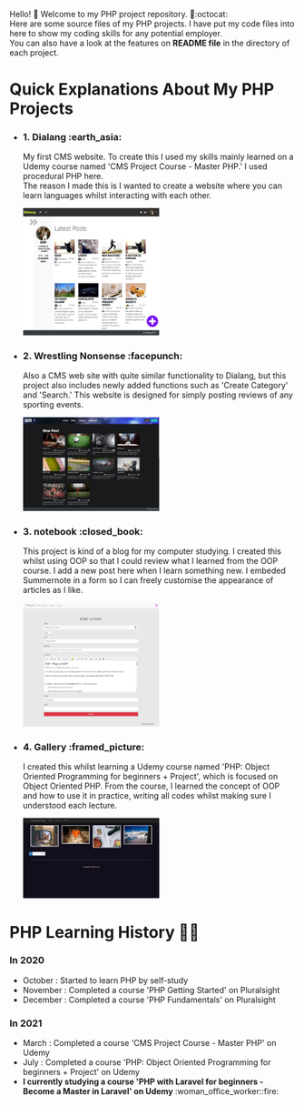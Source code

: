 
Hello! :white_heart:  Welcome to my PHP project repository. :rainbow::octocat:<br>
Here are some source files of my PHP projects. I have put my code files into here to show my coding skills for any potential employer.<br>
You can also have a look at the features on <strong>README file</strong> in the directory of each project.<br>



# Quick Explanations About My PHP Projects

 <ul>
   <li>
      <h3>1. Dialang :earth_asia:</h3>
      <p>My first CMS website. To create this I used my skills mainly learned on a Udemy course named 'CMS Project Course - Master PHP.' I used procedural PHP here. <br>
      The reason I made this is I wanted to create a website where you can learn languages whilst interacting with each other.   </p>
      <a href="Dialang/"><img src="Dialang/demo_screenshots/home_after_login.jpg" style="width: 50%;"></a>
   </li>
 
   <li>
      <h3>2. Wrestling Nonsense :facepunch:</h3>
      <p>Also a CMS web site with quite similar functionality to Dialang, but this project also includes newly added functions such as 'Create Category' and 'Search.' This website is designed for simply posting reviews of any sporting events.  </p>  
      <a href="Wrestling_Nonsense/"><img src="Wrestling_Nonsense/demo_screenphotos/demo_top.jpg" style="width: 50%;"></a>
   </li>
 
 <li>
      <h3>3. notebook :closed_book:</h3>
      <p>This project is kind of a blog for my computer studying. I created this whilst using OOP so that I could review what I learned from the OOP course. I add a new post here when I learn something new. I embeded Summernote in a form so I can freely customise the appearance of articles as I like. </p> 
      <a href="notebook/"><img src="notebook/demo_screenshots/admin_edit_post.jpg" style="width: 50%;"></a>
 </li>
 
 <li>
      <h3>4. Gallery :framed_picture:</h3>
      <p>I created this whilst learning a Udemy course named 'PHP: Object Oriented Programming for beginners + Project', which is focused on Object Oriented PHP. From the course, I learned the concept of OOP and how to use it in practice, writing all codes whilst making sure I understood each lecture.</p>
      <a href="gallery/"><img src="gallery/demo_screenshots/home.jpg" style="width: 50%;"></a>
 </li>
 
 

 <!-- <li>
      <h3>5. Translation Works</h3>
      <p>As an English speaker as one's second language, I sometimes enjoy to translate from English into Japanese, or visa versa. This site is kind of a notebook for myself to review my English studying. In future years, I'd like to enjoy writing as a hobby in various topics.</p>
 </li> -->
 
</ul>



# PHP Learning History :woman_student:
 <h3>In 2020</h3>
 <ul>
   <li>October   : Started to learn PHP by self-study</li>
   <li>November  : Completed a course 'PHP Getting Started' on Pluralsight</li>
   <li>December  : Completed a course 'PHP Fundamentals' on Pluralsight</li>
 </ul>
 
 <h3>In 2021</h3>
 <ul>
   <li>March     : Completed a course 'CMS Project Course - Master PHP' on Udemy</li>
   <li>July      : Completed a course 'PHP: Object Oriented Programming for beginners + Project' on Udemy</li>
   <li><strong>I currently studying a course 'PHP with Laravel for beginners - Become a Master in Laravel' on Udemy</strong> :woman_office_worker::fire:</li>
 </ul>





